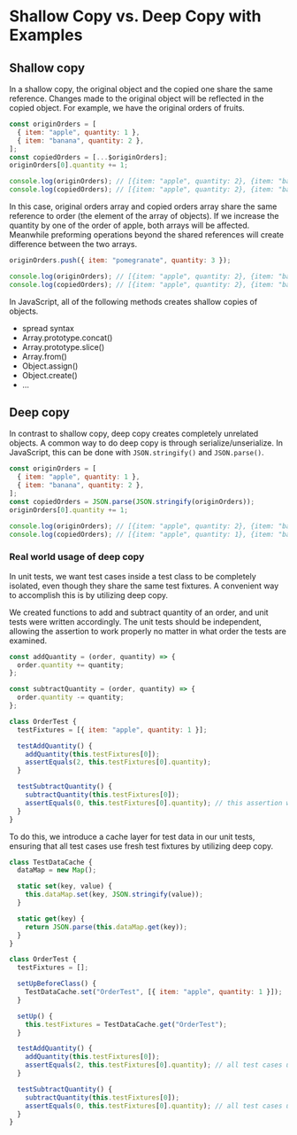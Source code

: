 # Shallow Copy vs. Deep Copy with Examples

## Shallow copy

In a shallow copy, the original object and the copied one share the same reference. Changes made to the original object will be reflected in the copied object. For example, we have the original orders of fruits.

```javascript
const originOrders = [
  { item: "apple", quantity: 1 },
  { item: "banana", quantity: 2 },
];
const copiedOrders = [...$originOrders];
originOrders[0].quantity += 1;

console.log(originOrders); // [{item: "apple", quantity: 2}, {item: "banana", quantity: 2}]
console.log(copiedOrders); // [{item: "apple", quantity: 2}, {item: "banana", quantity: 2}]
```

In this case, original orders array and copied orders array share the same reference to order (the element of the array of objects). If we increase the quantity by one of the order of apple, both arrays will be affected. Meanwhile preforming operations beyond the shared references will create difference between the two arrays.

```javascript
originOrders.push({ item: "pomegranate", quantity: 3 });

console.log(originOrders); // [{item: "apple", quantity: 2}, {item: "banana", quantity: 2}, {item: "pomegranate", quantity: 3}]
console.log(copiedOrders); // [{item: "apple", quantity: 2}, {item: "banana", quantity: 2}]
```

In JavaScript, all of the following methods creates shallow copies of objects.

- spread syntax
- Array.prototype.concat()
- Array.prototype.slice()
- Array.from()
- Object.assign()
- Object.create()
- ...

## Deep copy

In contrast to shallow copy, deep copy creates completely unrelated objects. A common way to do deep copy is through serialize/unserialize. In JavaScript, this can be done with `JSON.stringify()` and `JSON.parse()`.

```javascript
const originOrders = [
  { item: "apple", quantity: 1 },
  { item: "banana", quantity: 2 },
];
const copiedOrders = JSON.parse(JSON.stringify(originOrders));
originOrders[0].quantity += 1;

console.log(originOrders); // [{item: "apple", quantity: 2}, {item: "banana", quantity: 2}]
console.log(copiedOrders); // [{item: "apple", quantity: 1}, {item: "banana", quantity: 2}]
```

### Real world usage of deep copy

In unit tests, we want test cases inside a test class to be completely isolated, even though they share the same test fixtures. A convenient way to accomplish this is by utilizing deep copy.

We created functions to add and subtract quantity of an order, and unit tests were written accordingly. The unit tests should be independent, allowing the assertion to work properly no matter in what order the tests are examined.

```javascript
const addQuantity = (order, quantity) => {
  order.quantity += quantity;
};

const subtractQuantity = (order, quantity) => {
  order.quantity -= quantity;
};
```

```javascript
class OrderTest {
  testFixtures = [{ item: "apple", quantity: 1 }];

  testAddQuantity() {
    addQuantity(this.testFixtures[0]);
    assertEquals(2, this.testFixtures[0].quantity);
  }

  testSubtractQuantity() {
    subtractQuantity(this.testFixtures[0]);
    assertEquals(0, this.testFixtures[0].quantity); // this assertion will fail if testAddQuantity runs first.
  }
}
```

To do this, we introduce a cache layer for test data in our unit tests, ensuring that all test cases use fresh test fixtures by utilizing deep copy.

```javascript
class TestDataCache {
  dataMap = new Map();

  static set(key, value) {
    this.dataMap.set(key, JSON.stringify(value));
  }

  static get(key) {
    return JSON.parse(this.dataMap.get(key));
  }
}
```

```javascript
class OrderTest {
  testFixtures = [];

  setUpBeforeClass() {
    TestDataCache.set("OrderTest", [{ item: "apple", quantity: 1 }]);
  }

  setUp() {
    this.testFixtures = TestDataCache.get("OrderTest");
  }

  testAddQuantity() {
    addQuantity(this.testFixtures[0]);
    assertEquals(2, this.testFixtures[0].quantity); // all test cases use fresh fixtures.
  }

  testSubtractQuantity() {
    subtractQuantity(this.testFixtures[0]);
    assertEquals(0, this.testFixtures[0].quantity); // all test cases use fresh fixtures.
  }
}
```
